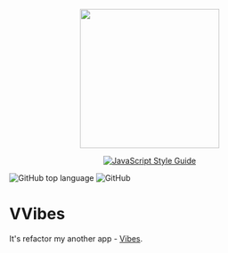 <p align="center">
  <img width="250" height="250" src="https://github.com/steelWinds/vibes/blob/main/github/logo.svg">
</p>

<div align="center">

<a href="https://github.com/standard/standard">![JavaScript Style Guide](https://cdn.rawgit.com/standard/standard/master/badge.svg)</a>

</div>

![GitHub top language](https://img.shields.io/github/languages/top/steelWinds/vibes)
![GitHub](https://img.shields.io/github/license/steelWinds/vibes)

# VVibes

It's refactor my another app - [Vibes](https://github.com/steelWinds/vibes).
